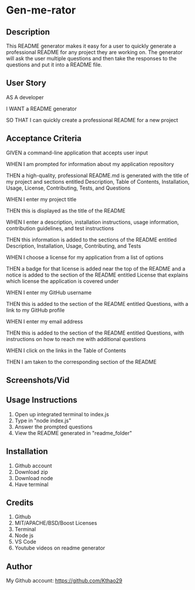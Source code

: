 # Gen-me-rator

## Description
This README generator makes it easy for a user to quickly generate a professional README for any project they are working on. The generator will ask the user multiple questions and then take the responses to the questions and put it into a README file.

## User Story
AS A developer

I WANT a README generator

SO THAT I can quickly create a professional README for a new project

## Acceptance Criteria
GIVEN a command-line application that accepts user input

WHEN I am prompted for information about my application repository

THEN a high-quality, professional README.md is generated with the title of my project and sections entitled Description, Table of Contents, Installation, Usage, License, Contributing, Tests, and Questions

WHEN I enter my project title

THEN this is displayed as the title of the README

WHEN I enter a description, installation instructions, usage information, contribution guidelines, and test instructions

THEN this information is added to the sections of the README entitled Description, Installation, Usage, Contributing, and Tests

WHEN I choose a license for my application from a list of options

THEN a badge for that license is added near the top of the README and a notice is added to the section of the README entitled License that explains which license the application is covered under

WHEN I enter my GitHub username

THEN this is added to the section of the README entitled Questions, with a link to my GitHub profile

WHEN I enter my email address

THEN this is added to the section of the README entitled Questions, with instructions on how to reach me with additional questions

WHEN I click on the links in the Table of Contents

THEN I am taken to the corresponding section of the README

## Screenshots/Vid

## Usage Instructions
1. Open up integrated terminal to index.js
2. Type in "node index.js"
3. Answer the prompted questions
4. View the README generated in "readme_folder"

## Installation
1. Github account
2. Download zip
3. Download node
4. Have terminal

## Credits
1. Github
2. MIT/APACHE/BSD/Boost Licenses
3. Terminal
4. Node js
5. VS Code
6. Youtube videos on readme generator

## Author
My Github account: https://github.com/Kthao29